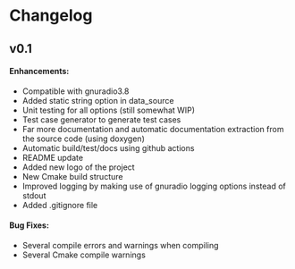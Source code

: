 # Changelog

## v0.1

#### Enhancements:

- Compatible with gnuradio3.8
- Added static string option in data_source 
- Unit testing for all options (still somewhat WIP)
- Test case generator to generate test cases
- Far more documentation and automatic documentation extraction from the source code (using doxygen)
- Automatic build/test/docs using github actions
- README update
- Added new logo of the project
- New Cmake build structure 
- Improved logging by making use of gnuradio logging options instead of stdout
- Added .gitignore file

#### Bug Fixes:

- Several compile errors and warnings when compiling
- Several Cmake compile warnings

